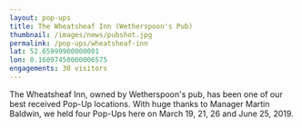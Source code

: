 ```yaml
---
layout: pop-ups
title: The Wheatsheaf Inn (Wetherspoon's Pub)
thumbnail: /images/news/pubshot.jpg
permalink: /pop-ups/wheatsheaf-inn
lat: 52.65999900000001
lon: 0.16097450000006575
engagements: 30 visitors
---
```


The Wheatsheaf Inn, owned by Wetherspoon's pub, has been one of our best received Pop-Up locations. With huge thanks to Manager Martin Baldwin, we held four Pop-Ups here on March 19, 21, 26 and June 25, 2019. 


